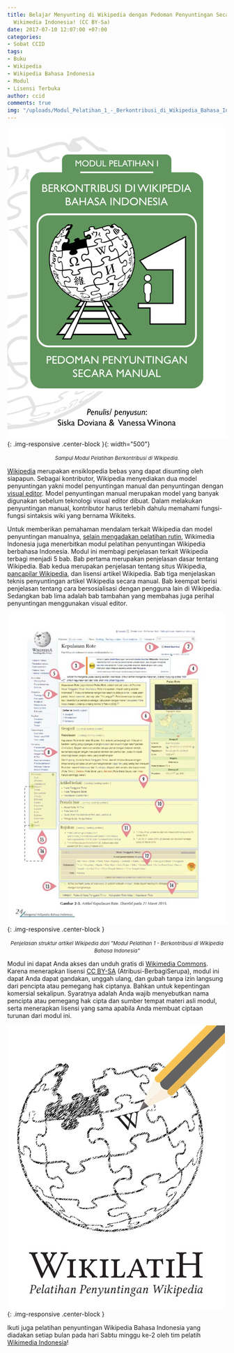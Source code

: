 ```yaml
---
title: Belajar Menyunting di Wikipedia dengan Pedoman Penyuntingan Secara Manual dari
  Wikimedia Indonesia! (CC BY-Sa)
date: 2017-07-10 12:07:00 +07:00
categories:
- Sobat CCID
tags:
- Buku
- Wikipedia
- Wikipedia Bahasa Indonesia
- Modul
- Lisensi Terbuka
author: ccid
comments: true
img: "/uploads/Modul_Pelatihan_1_-_Berkontribusi_di_Wikipedia_Bahasa_Indonesia.pdf.jpg"
---
```


![Sampul_Depan_Modul_Pelatihan_1.jpg](/uploads/Sampul_Depan_Modul_Pelatihan_1.jpg){: .img-responsive .center-block }{: width="500"}
<center><small><i>Sampul Modul Pelatihan Berkontribusi di Wikipedia.</i></small></center>

[Wikipedia](https://www.wikipedia.org/) merupakan ensiklopedia bebas yang dapat disunting oleh siapapun. Sebagai kontributor, Wikipedia menyediakan dua model penyuntingan yakni model penyuntingan manual dan penyuntingan dengan [visual editor](https://en.wikipedia.org/wiki/Wikipedia:VisualEditor). Model penyuntingan manual merupakan model yang banyak digunakan sebelum teknologi visual editor dibuat. Dalam melakukan penyuntingan manual, kontributor harus terlebih dahulu memahami fungsi-fungsi sintaksis wiki yang bernama Wikiteks.   

Untuk memberikan pemahaman mendalam terkait Wikipedia dan model penyuntingan manualnya, [selain mengadakan pelatihan rutin](http://wikimedia.or.id/wiki/WikiLatih), Wikimedia Indonesia juga menerbitkan modul pelatihan penyuntingan Wikipedia berbahasa Indonesia. Modul ini membagi penjelasan terkait Wikipedia terbagi menjadi 5 bab. Bab pertama merupakan penjelasan dasar tentang Wikipedia. Bab kedua merupakan penjelasan tentang situs Wikipedia, [pancapilar Wikipedia](https://id.wikipedia.org/wiki/Wikipedia:Pancapilar), dan lisensi artikel Wikipedia. Bab tiga menjelaskan teknis penyuntingan artikel Wikipedia secara manual. Bab keempat berisi penjelasan tentang cara bersosialisasi dengan pengguna lain di Wikipedia. Sedangkan bab lima adalah bab tambahan yang membahas juga perihal penyuntingan menggunakan visual editor.

![Modul_Pelatihan_1_-_Berkontribusi_di_Wikipedia_Bahasa_Indonesia. page 25.jpg](/uploads/Modul_Pelatihan_1_-_Berkontribusi_di_Wikipedia_Bahasa_Indonesia.%20page%2025.jpg){: .img-responsive .center-block }<center><small><i>Penjelasan struktur artikel Wikipedia dari "Modul Pelatihan 1 - Berkontribusi di Wikipedia Bahasa Indonesia"</i></small></center>

Modul ini dapat Anda akses dan unduh gratis di [Wikimedia Commons](https://commons.wikimedia.org/w/index.php?title=File%3AModul_Pelatihan_1_-_Berkontribusi_di_Wikipedia_Bahasa_Indonesia.pdf&page=1). Karena menerapkan lisensi [CC BY-SA](https://creativecommons.org/licenses/by-sa/4.0/deed.id) (Atribusi-BerbagiSerupa), modul ini dapat Anda dapat gandakan, unggah ulang, dan gubah tanpa izin langsung dari pencipta atau pemegang hak ciptanya. Bahkan untuk kepentingan komersial sekalipun. Syaratnya adalah Anda wajib menyebutkan nama pencipta atau pemegang hak cipta dan sumber tempat materi asli modul, serta menerapkan lisensi yang sama apabila Anda membuat ciptaan turunan dari modul ini.

![WikiLatih.png](/uploads/WikiLatih.png){: .img-responsive .center-block }

Ikuti juga pelatihan penyuntingan Wikipedia Bahasa Indonesia yang diadakan setiap bulan pada hari Sabtu minggu ke-2 oleh tim pelatih [Wikimedia Indonesia](https://www.facebook.com/wikimedia.indonesia/)!